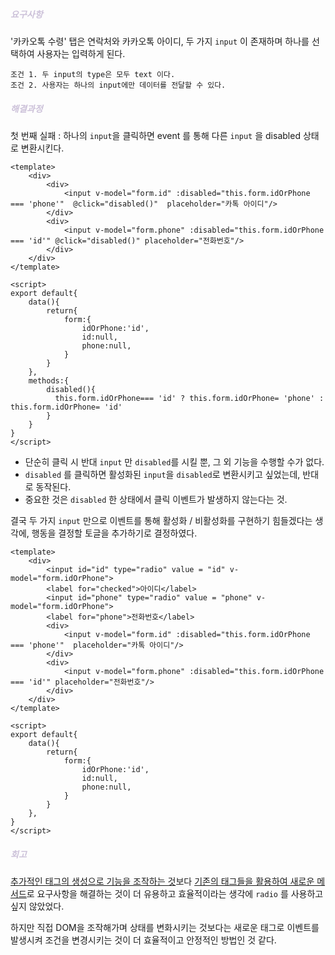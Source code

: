 ##### <font color="#ccc1d9">요구사항</font>

'카카오톡 수령' 탭은 연락처와 카카오톡 아이디, 두 가지 `input` 이 존재하며 하나를 선택하여 사용자는 입력하게 된다.

	조건 1. 두 input의 type은 모두 text 이다.
	조건 2. 사용자는 하나의 input에만 데이터를 전달할 수 있다.

##### <font color="#ccc1d9">해결과정</font>

첫 번째 실패 : 하나의 `input`을 클릭하면 event 를 통해 다른 `input` 을 disabled 상태로 변환시킨다. 

```vue
<template>
    <div>
        <div>
            <input v-model="form.id" :disabled="this.form.idOrPhone === 'phone'"  @click="disabled()"  placeholder="카톡 아이디"/>
        </div>
        <div>
            <input v-model="form.phone" :disabled="this.form.idOrPhone === 'id'" @click="disabled()" placeholder="전화번호"/>
        </div>
    </div>
</template>

<script>
export default{
    data(){
        return{
            form:{
                idOrPhone:'id',
                id:null,
                phone:null,
            }
        }
    },
    methods:{
        disabled(){
	      this.form.idOrPhone=== 'id' ? this.form.idOrPhone= 'phone' : this.form.idOrPhone= 'id'
        }
    }
}
</script>
```

- 단순히 클릭 시 반대 `input` 만 `disabled`를 시킬 뿐, 그 외 기능을 수행할 수가 없다.
- `disabled` 를 클릭하면 활성화된 `input`을 `disabled`로 변환시키고 싶었는데, 반대로 동작된다.
- 중요한 것은 `disabled` 한 상태에서 클릭 이벤트가 발생하지 않는다는 것.

결국 두 가지 `input` 만으로 이벤트를 통해 활성화 / 비활성화를 구현하기 힘들겠다는 생각에,
 행동을 결정할 토글을 추가하기로 결정하였다.

```vue
<template>
    <div>
        <input id="id" type="radio" value = "id" v-model="form.idOrPhone">
        <label for="checked">아이디</label>
        <input id="phone" type="radio" value = "phone" v-model="form.idOrPhone">
        <label for="phone">전화번호</label>
        <div>
            <input v-model="form.id" :disabled="this.form.idOrPhone === 'phone'"  placeholder="카톡 아이디"/>
        </div>
        <div>
            <input v-model="form.phone" :disabled="this.form.idOrPhone === 'id'" placeholder="전화번호"/>
        </div>
    </div>
</template>

<script>
export default{
    data(){
        return{
            form:{
                idOrPhone:'id',
                id:null,
                phone:null,
            }
        }
    },
}
</script>
```

##### <font color="#ccc1d9">회고</font>
<u>추가적인 태그의 생성으로 기능을 조작하는 것</u>보다
<u>기존의 태그들을 활용하여 새로운 메서드</u>로 요구사항을 해결하는 것이 
더 유용하고 효율적이라는 생각에 `radio` 를 사용하고 싶지 않았었다. 

하지만 직접 DOM을 조작해가며 상태를 변화시키는 것보다는 새로운 태그로 이벤트를 발생시켜
조건을 변경시키는 것이 더 효율적이고 안정적인 방법인 것 같다.